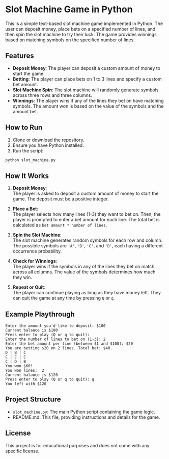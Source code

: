 # Slot Machine Game in Python

This is a simple text-based slot machine game implemented in Python. The user can deposit money, place bets on a specified number of lines, and then spin the slot machine to try their luck. The game provides winnings based on matching symbols on the specified number of lines.

## Features

- **Deposit Money**: The player can deposit a custom amount of money to start the game.
- **Betting**: The player can place bets on 1 to 3 lines and specify a custom bet amount.
- **Slot Machine Spin**: The slot machine will randomly generate symbols across three rows and three columns.
- **Winnings**: The player wins if any of the lines they bet on have matching symbols. The amount won is based on the value of the symbols and the amount bet.

## How to Run

1. Clone or download the repository.
2. Ensure you have Python installed.
3. Run the script:

```bash
python slot_machine.py
```

## How It Works

1. **Deposit Money**:  
   The player is asked to deposit a custom amount of money to start the game. The deposit must be a positive integer.

2. **Place a Bet**:  
   The player selects how many lines (1-3) they want to bet on. Then, the player is prompted to enter a bet amount for each line. The total bet is calculated as `bet amount * number of lines`.

3. **Spin the Slot Machine**:  
   The slot machine generates random symbols for each row and column. The possible symbols are `'A'`, `'B'`, `'C'`, and `'D'`, each having a different occurrence probability.

4. **Check for Winnings**:  
   The player wins if the symbols in any of the lines they bet on match across all columns. The value of the symbols determines how much they win.

5. **Repeat or Quit**:  
   The player can continue playing as long as they have money left. They can quit the game at any time by pressing `Q` or `q`.



## Example Playthrough

```
Enter the amount you'd like to deposit: $100
Current balance is $100
Press enter to play (Q or q to quit): 
Enter the number of lines to bet on (1-3): 2
Enter the bet amount per line (between $1 and $100): $20
You are betting $20 on 2 lines. Total bet: $40. 
D | B | C
C | C | C
C | D | B
You won $60!
You won lines:  2
Current balance is $120
Press enter to play (Q or q to quit): q
You left with $120
```

## Project Structure

- `slot_machine.py`: The main Python script containing the game logic.
- README.md: This file, providing instructions and details for the game.

## License

This project is for educational purposes and does not come with any specific license.
